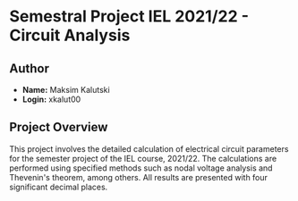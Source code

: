 # Semestral Project IEL 2021/22 - Circuit Analysis

## Author
- **Name:** Maksim Kalutski
- **Login:** xkalut00

## Project Overview
This project involves the detailed calculation of electrical circuit parameters for the semester project of the IEL course, 2021/22. The calculations are performed using specified methods such as nodal voltage analysis and Thevenin's theorem, among others. All results are presented with four significant decimal places.

